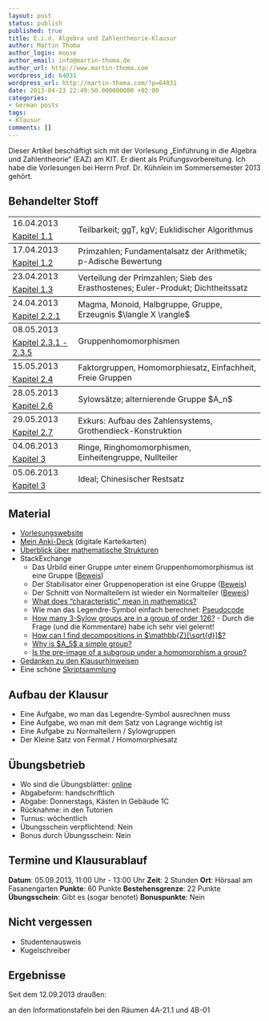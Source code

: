 ```yaml
---
layout: post
status: publish
published: true
title: E.i.d. Algebra und Zahlentheorie-Klausur
author: Martin Thoma
author_login: moose
author_email: info@martin-thoma.de
author_url: http://www.martin-thoma.com
wordpress_id: 64031
wordpress_url: http://martin-thoma.com/?p=64031
date: 2013-04-23 22:49:50.000000000 +02:00
categories:
- German posts
tags:
- Klausur
comments: []
---
```

<div class="info">Dieser Artikel besch&auml;ftigt sich mit der Vorlesung &bdquo;Einf&uuml;hrung in die Algebra und Zahlentheorie&ldquo; (EAZ) am KIT. Er dient als Pr&uuml;fungsvorbereitung. Ich habe die Vorlesungen bei Herrn Prof. Dr. K&uuml;hnlein im Sommersemester 2013 geh&ouml;rt.</div>

<h2>Behandelter Stoff</h2>
<table>
<tr>
<td>16.04.2013</td>
<td rowspan="2" style="border-bottom:1px solid black;">Teilbarkeit; ggT, kgV; Euklidischer Algorithmus</td>
</tr>
<tr>
<td style="border-bottom:1px solid black;"><a href="http://www.math.kit.edu/iag3/lehre/einfalgzahl2013s/media/eazskript.pdf#page=7">Kapitel 1.1</a></td>
</tr>

<tr>
<td>17.04.2013</td>
<td rowspan="2" style="border-bottom:1px solid black;">Primzahlen; Fundamentalsatz der Arithmetik; p-Adische Bewertung</td>
</tr>
<tr>
<td style="border-bottom:1px solid black;"><a href="http://www.math.kit.edu/iag3/lehre/einfalgzahl2013s/media/eazskript.pdf#page=11">Kapitel 1.2</a></td>
</tr>

<tr>
<td>23.04.2013</td>
<td rowspan="2" style="border-bottom:1px solid black;">Verteilung der Primzahlen; Sieb des Erasthostenes; Euler-Produkt; Dichtheitssatz</td>
</tr>
<tr>
<td style="border-bottom:1px solid black;"><a href="http://www.math.kit.edu/iag3/lehre/einfalgzahl2013s/media/eazskript.pdf#page=15">Kapitel 1.3</a></td>
</tr>

<tr>
<td>24.04.2013</td>
<td rowspan="2" style="border-bottom:1px solid black;">Magma, Monoid, Halbgruppe, Gruppe, Erzeugnis $\langle X \rangle$</td>
</tr>
<tr>
<td style="border-bottom:1px solid black;"><a href="http://www.math.kit.edu/iag3/lehre/einfalgzahl2013s/media/eazskript.pdf#page=15">Kapitel 2.2.1</a></td>
</tr>

<tr>
<td>08.05.2013</td>
<td rowspan="2" style="border-bottom:1px solid black;">Gruppenhomomorphismen</td>
</tr>
<tr>
<td style="border-bottom:1px solid black;"><a href="http://www.math.kit.edu/iag3/lehre/einfalgzahl2013s/media/eazskript.pdf#page=15">Kapitel 2.3.1 - 2.3.5</a></td>
</tr>

<tr>
<td>15.05.2013</td>
<td rowspan="2" style="border-bottom:1px solid black;">Faktorgruppen, Homomorphiesatz, Einfachheit, Freie Gruppen</td>
</tr>
<tr>
<td style="border-bottom:1px solid black;"><a href="http://www.math.kit.edu/iag3/lehre/einfalgzahl2013s/media/eazskript.pdf#page=40">Kapitel 2.4</a></td>
</tr>

<tr>
<td>28.05.2013</td>
<td rowspan="2" style="border-bottom:1px solid black;">Sylows&auml;tze; alternierende Gruppe $A_n$</td>
</tr>
<tr>
<td style="border-bottom:1px solid black;"><a href="http://www.math.kit.edu/iag3/lehre/einfalgzahl2013s/media/eazskript.pdf#page=51">Kapitel 2.6</a></td>
</tr>

<tr>
<td>29.05.2013</td>
<td rowspan="2" style="border-bottom:1px solid black;">Exkurs: Aufbau des Zahlensystems, Grothendieck-Konstruktion</td>
</tr>
<tr>
<td style="border-bottom:1px solid black;"><a href="http://www.math.kit.edu/iag3/lehre/einfalgzahl2013s/media/eazskript.pdf#page=56">Kapitel 2.7</a></td>
</tr>

<tr>
<td>04.06.2013</td>
<td rowspan="2" style="border-bottom:1px solid black;">Ringe, Ringhomomorphismen, Einheitengruppe, Nullteiler</td>
</tr>
<tr>
<td style="border-bottom:1px solid black;"><a href="http://www.math.kit.edu/iag3/lehre/einfalgzahl2013s/media/eazskript.pdf#page=61">Kapitel 3</a></td>
</tr>

<tr>
<td>05.06.2013</td>
<td rowspan="2" style="border-bottom:1px solid black;">Ideal; Chinesischer Restsatz</td>
</tr>
<tr>
<td style="border-bottom:1px solid black;"><a href="http://www.math.kit.edu/iag3/lehre/einfalgzahl2013s/media/eazskript.pdf#page=65">Kapitel 3</a></td>
</tr>
</table>

<h2>Material</h2>
<ul>
  <li><a href="http://www.math.kit.edu/iag3/lehre/einfalgzahl2013s/de">Vorlesungswebsite</a></li>
  <li><a href="https://ankiweb.net/shared/info/1756853157">Mein Anki-Deck</a> (digitale Karteikarten)</li>
  <li><a href="http://martin-thoma.com/mathematische-strukturen/" title="Mathematische Strukturen">&Uuml;berblick &uuml;ber mathematische Strukturen</a></li>
  <li>StackExchange
    <ul>
      <li>Das Urbild einer Gruppe unter einem Gruppenhomomorphismus ist eine Gruppe (<a href="http://math.stackexchange.com/q/476508/6876">Beweis</a>)</li>
      <li>Der Stabilisator einer Gruppenoperation ist eine Gruppe (<a href="http://martin-thoma.com/stabilizer-subgroup-subgroup/">Beweis</a>)</li>
      <li>Der Schnitt von Normalteilern ist wieder ein Normalteiler (<a href="http://martin-thoma.com/intersection-two-normal-subgroups-normal-subgroup/">Beweis</a>)</li>
      <li><a href="http://math.stackexchange.com/q/479039/6876">What does &ldquo;characteristic&rdquo; mean in mathematics?</a></li>
      <li>Wie man das Legendre-Symbol einfach berechnet: <a href="https://github.com/MartinThoma/LaTeX-examples/tree/master/source-code/Pseudocode/Calculate-Legendre">Pseudocode</a></li>
      <li><a href="http://math.stackexchange.com/q/482158/6876">How many 3-Sylow groups are in a group of order 126?</a> - Durch die Frage (und die Kommentare) habe ich sehr viel gelernt!</li>
      <li><a href="http://math.stackexchange.com/q/483795/6876">How can I find decompositions in $\mathbb{Z}[\sqrt{d}]$?</a></li>
      <li><a href="http://math.stackexchange.com/q/473673/6876">Why is $A_5$ a simple group?</a></li>
      <li><a href="http://math.stackexchange.com/q/476508/6876">Is the pre-image of a subgroup under a homomorphism a group?</a></li>
    </ul>
  </li>
  <li><a href="https://github.com/MartinThoma/LaTeX-examples/tree/master/documents/eaz">Gedanken zu den Klausurhinweisen</a></li>
  <li>Eine sch&ouml;ne <a href="http://schickling.github.io/algorithms/">Skriptsammlung</a></li>
</ul>

<h2>Aufbau der Klausur</h2>
<ul>
  <li>Eine Aufgabe, wo man das Legendre-Symbol ausrechnen muss</li>
  <li>Eine Aufgabe, wo man mit dem Satz von Lagrange wichtig ist</li>
  <li>Eine Aufgabe zu Normalteilern / Sylowgruppen</li>
  <li>Der Kleine Satz von Fermat / Homomorphiesatz</li>
</ul>

<h2>&Uuml;bungsbetrieb</h2>
<ul>
<li>Wo sind die &Uuml;bungsbl&auml;tter: <a href="http://www.math.kit.edu/iag3/lehre/einfalgzahl2013s/de">online</a></li>
<li>Abgabeform: handschriftlich</li>
<li>Abgabe: Donnerstags, K&auml;sten in Geb&auml;ude 1C</li>
<li>R&uuml;cknahme: in den Tutorien</li>
<li>Turnus: w&ouml;chentlich</li>
<li>&Uuml;bungsschein verpflichtend: Nein</li>
<li>Bonus durch &Uuml;bungsschein: Nein</li>
</ul>

<h2>Termine und Klausurablauf</h2>
<strong>Datum</strong>: 05.09.2013, 11:00 Uhr - 13:00 Uhr
<strong>Zeit</strong>: 2 Stunden
<strong>Ort</strong>: H&ouml;rsaal am Fasanengarten
<strong>Punkte</strong>: 60 Punkte
<strong>Bestehensgrenze</strong>: 22 Punkte
<strong>&Uuml;bungsschein</strong>: Gibt es (sogar benotet)
<strong>Bonuspunkte</strong>: Nein

<h2>Nicht vergessen</h2>
<ul>
  <li>Studentenausweis</li>
  <li>Kugelschreiber</li>
</ul>

<h2>Ergebnisse</h2>
Seit dem 12.09.2013 drau&szlig;en:

an den Informationstafeln bei den R&auml;umen 4A-21.1 und 4B-01

